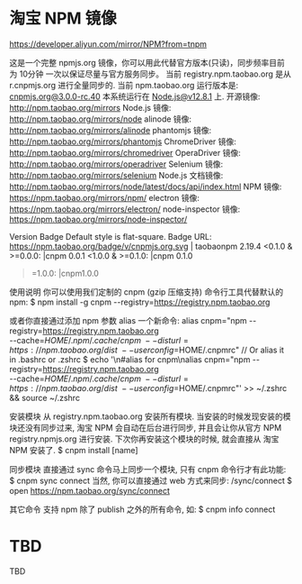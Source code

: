 # 淘宝 NPM 镜像

https://developer.aliyun.com/mirror/NPM?from=tnpm

这是一个完整 npmjs.org 镜像，你可以用此代替官方版本(只读)，同步频率目前为 10分钟 一次以保证尽量与官方服务同步。
当前 registry.npm.taobao.org 是从 r.cnpmjs.org 进行全量同步的.
当前 npm.taobao.org 运行版本是: cnpmjs.org@3.0.0-rc.40
本系统运行在 Node.js@v12.8.1 上.
开源镜像: http://npm.taobao.org/mirrors
Node.js 镜像: http://npm.taobao.org/mirrors/node
alinode 镜像: http://npm.taobao.org/mirrors/alinode
phantomjs 镜像: http://npm.taobao.org/mirrors/phantomjs
ChromeDriver 镜像: http://npm.taobao.org/mirrors/chromedriver
OperaDriver 镜像: http://npm.taobao.org/mirrors/operadriver
Selenium 镜像: http://npm.taobao.org/mirrors/selenium
Node.js 文档镜像: http://npm.taobao.org/mirrors/node/latest/docs/api/index.html
NPM 镜像: https://npm.taobao.org/mirrors/npm/
electron 镜像: https://npm.taobao.org/mirrors/electron/
node-inspector 镜像: https://npm.taobao.org/mirrors/node-inspector/

Version Badge
Default style is flat-square.
Badge URL: https://npm.taobao.org/badge/v/cnpmjs.org.svg | taobaonpm 2.19.4
<0.1.0 & >=0.0.0: |cnpm 0.0.1
<1.0.0 & >=0.1.0: |cnpm 0.1.0
>=1.0.0: |cnpm1.0.0
>
使用说明
你可以使用我们定制的 cnpm (gzip 压缩支持) 命令行工具代替默认的 npm:
$ npm install -g cnpm --registry=https://registry.npm.taobao.org

或者你直接通过添加 npm 参数 alias 一个新命令:
alias cnpm="npm --registry=https://registry.npm.taobao.org \
--cache=$HOME/.npm/.cache/cnpm \
--disturl=https://npm.taobao.org/dist \
--userconfig=$HOME/.cnpmrc"
// Or alias it in .bashrc or .zshrc
$ echo '\n#alias for cnpm\nalias cnpm="npm --registry=https://registry.npm.taobao.org \
  --cache=$HOME/.npm/.cache/cnpm \
  --disturl=https://npm.taobao.org/dist \
  --userconfig=$HOME/.cnpmrc"' >> ~/.zshrc && source ~/.zshrc

安装模块
从 registry.npm.taobao.org 安装所有模块. 当安装的时候发现安装的模块还没有同步过来, 淘宝 NPM 会自动在后台进行同步, 并且会让你从官方 NPM registry.npmjs.org 进行安装. 下次你再安装这个模块的时候, 就会直接从 淘宝 NPM 安装了.
$ cnpm install [name]

同步模块
直接通过 sync 命令马上同步一个模块, 只有 cnpm 命令行才有此功能:
$ cnpm sync connect
当然, 你可以直接通过 web 方式来同步: /sync/connect
$ open https://npm.taobao.org/sync/connect

其它命令
支持 npm 除了 publish 之外的所有命令, 如:
$ cnpm info connect

# TBD
TBD

